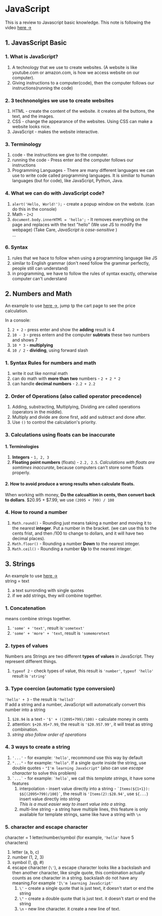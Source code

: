 # JavaScript
This is a review to Javascript basic knowledge. This note is following the video [here &rarr;](https://www.youtube.com/watch?v=SBmSRK3feww&list=PLEPye7A7EcQZrT3VSBb7jtxnxIfY3yyG6&index=3)

## 1. JavasScript Basic

### 1. What is JavaScript?
1. A technology that we use to create websites. (A website is like youtube.com or amazon.com, is how we access website on our computer). 
2. Giving instructions to a computer(code), then the computer follows our instructions(running the code)

### 2. 3 technonolgies we use to create websites
1. HTML - create the content of the website. it creates all the buttons, the text, and the images.
2. CSS - change the appearance of the websites. Using CSS can make a website looks nice.
3. JavaScript - makes the website interactive.

### 3. Terminology
1. code - the instructions we give to the computer.
2. running the code - Press enter and the computer follows our instructions
3. Programming Languages - There are many different languages we can use to write code called programming languages. It is similiar to human languages (but for code), like JavaScript, Python, Java. 

### 4. What we can do with JavaScript code?
1. ```alert('Hello, World!');``` - create a popup window on the webste. (can do this in the console)
2. Math - ```2+2```
3. ```document.body.innerHTMl = 'hello';``` - It removes everything on the page and replaces with the text "hello" (We use JS to modify the webpage) (Take Care, *JavaScript is case-sensitive* )   
...

### 6. Syntax
1. rules that we hace to follow when using a programming language like JS
2. similar to English grammar (don't need follow the grammar perfectly, people still can understand)
3. in programming, we have to follow the rules of syntax exactly, otherwise computer can't understand

## 2. Numbers and Math
An example to use [here &rarr;](https://supersimple.dev/projects/amazon/), jump tp the cart page to see the price calculation.

In a console:   
1. ```2 + 2``` - press enter and show the **adding** result is 4
2. ```10 - 3``` - press entern and the computer **subtrats** these two numbers and shows 7
3. ```10 * 3``` - **multiplying**
4. ```10 / 2``` - **dividing**, using forward slash

### 1. Syntax Rules for numbers and math
1. write it out like normal math
2. can do math with **more than two** numbers - ```2 + 2 * 2```
3. can handle **decimal numbers** - ```2.2 + 2.2```

### 2. Order of Operations (also called operator precedence)
1. Adding, substracting, Multiplying, Dividing are called operations (operators in the middle).
2. Multiply and divide are done first, add and subtract and done after.
3. Use ```()``` to control the calculation's priority.

### 3. Calculations using floats can be inaccurate
#### 1. Terminologies
1. **Integers** - ```1, 2, 3```
2. **Floating point numbers** (floats) - ```2.2, 2.5```. *Calculations with floats are somtimes inaccurate*, because computers can't store some floats properly.
#### 2. How to avoid produce a wrong results when calculate floats.
When working with money, **Do the calcualtion in cents, then convert back to dollars**. $20.95 + $7.99, we use ```(2095 + 799) / 100``` 

### 4. How to round a number
1. ```Math.round()``` - Rounding just means taking a number and moving it to the nearest **integer**. Put a number in the bracket. (we can use this to the cents frist, and then /100 to change to dollars, and it will have two decimal places).
2. ```Math.floor()``` - Rounding a number **Down** to the nearest integer.
3. ```Math.ceil()``` - Rounding a number **Up** to the nearest integer.

## 3. Strings
An example to use [here &rarr;](https://supersimple.dev/projects/amazon/checkout)   
string  = text
1. a text surronding with single quotes
2. if we add strings, they will combine together. 

### 1. Concatenation
means combine strings together.  
1. ```'some' + 'text'```, result is```'sometext'```
2. ```'some' + 'more' + 'text```, result is ```'somemoretext```

### 2. types of values
Numbers ans Strings are two different **types of values** in JavaScript. They represent different things.
1. ```typeof 2``` - check types of value, this result is ```'number'```, ```typeof 'hello'``` result is ```'string'```

### 3. Type coercion (automatic  type conversion)
```'hello' + 3``` - the result is ```'hello3'```  
If add a string and a number, JavaScript will automatically convert this number into a string  
1. ```$28.94``` is a text - ```'$' + ((2095+799)/100)``` - calculate money in cents
2. attention: ```$+20.95+7.99```, the result is ```'$20.957.99'```, it will treat as string combination.
3. *string also follow order of operations*

### 4. 3 ways to create a string
1. ```'...'``` - for example: ```'hello'```, recommond use this way by default
2. ```"..."``` - for example: ```"hello"```.  If a single quote inside the string, use double  quotes - ```"I'm learning JavaScript"``` (also can use *escape character* to solve this problem)
3. ``` `...` ``` - for example: ``` `hello` ```, we call this *template strings*, it have some features
    1. interpolation - insert value directly into a string - ``` `Items(${1+1}): $${(2095+799)/100}` ```, the result is ```'Items(2):$28.94'```, use ```${...}``` insert value directly into string  
    *This is a must easier way to insert value into a string.*
    2. multi-line string - a string have multiple lines, this feature is only available for template strings, same like have a string with ```\n```

### 5. character and escape character
character = 1 letter/number/symbol (for example, ```'hello'``` have 5 characters)
1. letter (a, b, c)
2. number (1, 2, 3)
3. symbol (!, @, #)
4. escape character (```\'```), a escape character looks like a backslash and then another character, like single quote, this combination actually counts as one character in a string. backslash do not have any meaning.For example ```'I\'m learning JavaScript'```  
    1. ```\'``` - create a single quote that is just text, it doesn't start or end the string
    2. ```\"``` - create a double quote that is just text. it doesn't start or end the string
    3. ```\n``` - new line character. it create a new line of text.
